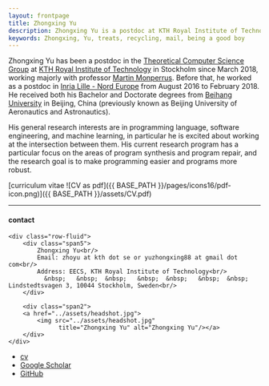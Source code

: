 ```yaml
---
layout: frontpage
title: Zhongxing Yu
description: Zhongxing Yu is a postdoc at KTH Royal Institute of Technology. 
keywords: Zhongxing, Yu, treats, recycling, mail, being a good boy
---
```


Zhongxing Yu has been a postdoc in the [Theoretical Computer Science Group](https://www.kth.se/tcs) at [KTH Royal Institute of Technology](https://www.kth.se/en) in Stockholm since March 2018, working majorly with professor [Martin Monperrus](https://www.monperrus.net/martin/). Before that, he worked as a postdoc in [Inria Lille - Nord Europe](https://www.inria.fr/en/centre/lille) from August 2016 to February 2018. He received both his Bachelor and Doctorate degrees from [Beihang University](https://ev.buaa.edu.cn/) in Beijing, China (previously known as Beijing University of Aeronautics and Astronautics).

His general research interests are in programming language, software engineering, and machine learning, in particular he is excited about working at the intersection between them. His current research program has a particular focus on the areas of program synthesis and program repair, and the research goal is to make programming easier and programs more robust.

[curriculum vitae ![CV as pdf]({{ BASE_PATH }}/pages/icons16/pdf-icon.png)]({{ BASE_PATH }}/assets/CV.pdf)<br/>


---


<div class="container">
<h4><a name="contact"></a>contact</h4>

    <div class="row-fluid">
        <div class="span5">
            Zhongxing Yu<br/>
            Email: zhoyu at kth dot se or yuzhongxing88 at gmail dot com<br/>
            Address: EECS, KTH Royal Institute of Technology<br/>
              &nbsp;   &nbsp;  &nbsp;   &nbsp;  &nbsp;   &nbsp;  &nbsp;  Lindstedtsvagen 3, 10044 Stockholm, Sweden<br/>
        </div>

        <div class="span2">
        <a href="../assets/headshot.jpg">
            <img src="../assets/headshot.jpg"
                  title="Zhongxing Yu" alt="Zhongxing Yu"/></a>
        </div>
    </div>
</div>

<div class="navbar">
  <div class="navbar-inner">
      <ul class="nav">
          <li><a href="{{ BASE_PATH }}/assets/CV.pdf">cv</a></li>
          <li><a href="https://scholar.google.fr/citations?user=kXl61c4AAAAJ&hl=en">Google Scholar</a></li>
          <li><a href="https://github.com/zhongxingyu">GitHub</a></li>
      </ul>
  </div>
</div>

